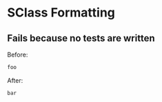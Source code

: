 <!-- gen:mayoverwrite -->
# SClass Formatting

## Fails because no tests are written

Before:
```ruby
foo
```

After:
```ruby
bar
```
